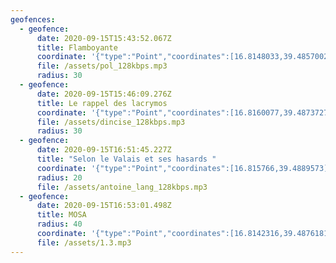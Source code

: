 ```yaml
---
geofences:
  - geofence:
      date: 2020-09-15T15:43:52.067Z
      title: Flamboyante
      coordinate: '{"type":"Point","coordinates":[16.8148033,39.4857002]}'
      file: /assets/pol_128kbps.mp3
      radius: 30
  - geofence:
      date: 2020-09-15T15:46:09.276Z
      title: Le rappel des lacrymos
      coordinate: '{"type":"Point","coordinates":[16.8160077,39.4873727]}'
      file: /assets/dincise_128kbps.mp3
      radius: 30
  - geofence:
      date: 2020-09-15T16:51:45.227Z
      title: "Selon le Valais et ses hasards "
      coordinate: '{"type":"Point","coordinates":[16.815766,39.4889573]}'
      radius: 20
      file: /assets/antoine_lang_128kbps.mp3
  - geofence:
      date: 2020-09-15T16:53:01.498Z
      title: MOSA
      radius: 40
      coordinate: '{"type":"Point","coordinates":[16.8142316,39.4876181]}'
      file: /assets/1.3.mp3
---
```

